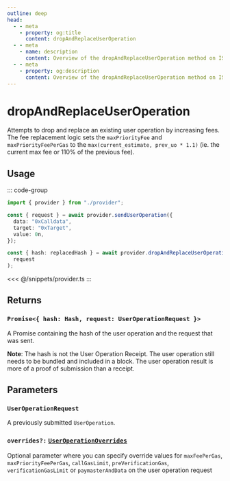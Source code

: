```yaml
---
outline: deep
head:
  - - meta
    - property: og:title
      content: dropAndReplaceUserOperation
  - - meta
    - name: description
      content: Overview of the dropAndReplaceUserOperation method on ISmartAccountProvider
  - - meta
    - property: og:description
      content: Overview of the dropAndReplaceUserOperation method on ISmartAccountProvider
---
```


# dropAndReplaceUserOperation

Attempts to drop and replace an existing user operation by increasing fees. The fee replacement logic sets the `maxPriorityFee` and `maxPriorityFeePerGas` to the `max(current_estimate, prev_uo * 1.1)` (ie. the current max fee or 110% of the previous fee).

## Usage

::: code-group

```ts [example.ts]
import { provider } from "./provider";

const { request } = await provider.sendUserOperation({
  data: "0xCalldata",
  target: "0xTarget",
  value: 0n,
});

const { hash: replacedHash } = await provider.dropAndReplaceUserOperation(
  request
);
```

<<< @/snippets/provider.ts
:::

## Returns

### `Promise<{ hash: Hash, request: UserOperationRequest }>`

A Promise containing the hash of the user operation and the request that was sent.

**Note**: The hash is not the User Operation Receipt. The user operation still needs to be bundled and included in a block. The user operation result is more of a proof of submission than a receipt.

## Parameters

### `UserOperationRequest`

A previously submitted `UserOperation`.

### `overrides?:` [`UserOperationOverrides`](/packages/aa-core/provider/types/userOperationOverrides.md)

Optional parameter where you can specify override values for `maxFeePerGas`, `maxPriorityFeePerGas`, `callGasLimit`, `preVerificationGas`, `verificationGasLimit` or `paymasterAndData` on the user operation request
